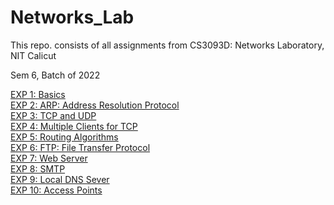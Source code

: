 # Networks_Lab
This repo. consists of all assignments from CS3093D: Networks Laboratory, NIT Calicut 

Sem 6, Batch of 2022

[EXP 1:  Basics](https://github.com/vasanthkumar18/Networks_Lab/tree/main/EXP%201)<br/>
[EXP 2:  ARP: Address Resolution Protocol](https://github.com/vasanthkumar18/Networks_Lab/tree/main/EXP%202)<br/>
[EXP 3:  TCP and UDP](https://github.com/vasanthkumar18/TCP-and-UDP)<br/>
[EXP 4:  Multiple Clients for TCP](https://github.com/vasanthkumar18/TCPmultipleclients)<br/>
[EXP 5:  Routing Algorithms](https://github.com/vasanthkumar18/Networks_Lab/tree/main/EXP%205)<br/>
[EXP 6:  FTP: File Transfer Protocol](https://github.com/vasanthkumar18/File-Transfer-Protocol-FTP)<br/>
[EXP 7:  Web Server](https://github.com/vasanthkumar18/Networks_Lab/tree/main/EXP%207)<br/>
[EXP 8:  SMTP](https://github.com/vasanthkumar18/Networks_Lab/tree/main/EXP%208)<br/>
[EXP 9:  Local DNS Sever](https://github.com/vasanthkumar18/Networks_Lab/tree/main/EXP%209)<br/>
[EXP 10:  Access Points](https://github.com/vasanthkumar18/Networks_Lab/tree/main/EXP%2010)<br/>
